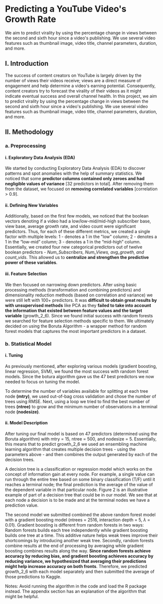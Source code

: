 # Predicting a YouTube Video's Growth Rate

We aim to predict virality by using the percentage change in views between the second and sixth hour since a video's publishing. We use several video features such as thumbnail image, video title, channel parameters, duration, and more.

## I. Introduction

The success of content creators on YouTube is largely driven by the number of views their videos receive; views are a direct measure of engagement and help determine a video's earning potential. Consequently, content creators try to forecast the virality of their videos as it might indicate eventual success and overall channel health. In this project, we aim to predict virality by using the percentage change in views between the second and sixth hour since a video's publishing. We use several video features such as thumbnail image, video title, channel parameters, duration, and more.

## II. Methodology

### a. Preprocessing
#### i. Exploratory Data Analysis (EDA)  
We started by conducting Exploratory Data Analysis (EDA) to discover patterns and spot anomalies with the help of summary statistics. We noticed that some **predictor columns contained only zeroes and had negligible values of variance** [32 predictors in total]. After removing them from the dataset, we focused on **removing correlated variables** [correlation > 0.9]. 

#### ii. Defining New Variables 
Additionally, based on the first few models, we noticed that the boolean vectors denoting if a video had a low/low-mid/mid-high subscriber base, view base, average growth rate, and video count were significant predictors. Thus, for each of these different metrics, we created a single factor with multiple levels: 1 - denotes a 1 in the "low" column; 2 - denotes a 1 in the “low-mid” column; 3 - denotes a 1 in the “mid-high” column. Essentially, we created four new categorical predictors out of twelve boolean predictors - *Num_Subscribers, Num_Views, avg_growth, and count_vids*. This allowed us to **centralize and strengthen the predictive power of these variables**. 

#### iii. Feature Selection 
We then focused on narrowing down predictors. After using basic processing methods (transformation and combining predictors) and dimensionality reduction methods (based on correlation and variance) we were still left with $100+$ predictors. It was **difficult to obtain great results by with unsupervised methods** like PCA as they **failed to take into account the information that existed between feature values and the target variable** (growth_2_6). Since we found initial success with random forests we searched for feature selection methods specific to them. We ultimately decided on using the Boruta Algorithm - a wrapper method for random forest models that captures the most important predictors in a dataset.

### b. Statistical Model 

#### i. Tuning
As previously mentioned, after exploring various models (gradient boosting, linear regression, SVM), we found the most success with random forest models. Since the botura algorithm gave us the 47 best predictors we now needed to focus on tuning the model. 

To determine the number of variables available for splitting at each tree node **(mtry)**, we used out-of-bag cross validation and chose the number of trees using RMSE. Next, using a loop we tried to find the best number of trees **(ntree)** to grow and the minimum number of observations in a terminal node **(nodesize)**. 

#### ii. Model Description 

After tuning our final model is based on 47 predictors (determined using the Boruta algorithm) with mtry = 15, ntree = 500, and nodesize = 5. Essentially, this means that to predict growth_2_6 we used an ensembling machine learning algorithm that creates multiple decision trees - using the parameters above - and then combines the output generated by each of the decision trees.  

A decision tree is a classification or regression model which works on the concept of information gain at every node. For example, a single value can run through the entire tree based on some binary classification (T/F) until it reaches a terminal node; the final prediction is the average of the value of the dependent variable in that particular node. Figure 2 is an illustrative example of part of a decision tree that could be in our model. We see that at each node a decision is to be made and at the terminal nodes we have a prediction value. 

The second model we submitted combined the above random forest model with a gradient boosting model (ntrees = 2516, interaction depth = 5, $\lambda$ = 0.01). Gradient boosting is different from random forests in two ways: Random forests builds each tree independently while gradient boosting builds one tree at a time. This additive nature helps weak trees improve their shortcomings by introducing another weak tree. Secondly, random forests combine results at the end of processing by averaging while gradient boosting combines results along the way. **Since random forests achieve accuracy by reducing bias, and gradient boosting achieves accuracy by reducing variance, we hypothesized that averaging their predictions might help increase accuracy on both fronts**. Therefore, we predicted growth_2_6 with each model separately and then submitted the average of those predictions to Kaggle.

Notes: 
Avoid running the algorithm in the code and load the R package instead. The appendix section has an explanation of the algorithm that might be helpful. 

